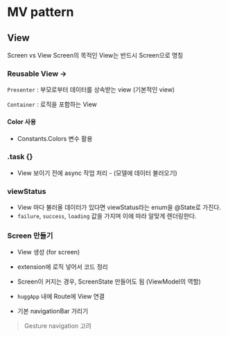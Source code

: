 # MV pattern

## View

Screen vs View
Screen의 목적인 View는 반드시 Screen으로 명칭

### Reusable View ->
`Presenter` : 부모로부터 데이터를 상속받는 view (기본적인 view)

`Container` : 로직을 포함하는 View

#### Color 사용
- Constants.Colors 변수 활용


### .task {}
- View 보이기 전에 async 작업 처리 - (모델에 데이터 불러오기)

### viewStatus
- View 마다 불러올 데이터가 있다면 viewStatus라는 enum을 @State로 가진다.
- `failure`, `success`, `loading` 값을 가지며 이에 따라 알맞게 렌더링한다.


### Screen 만들기
- View 생성 (for screen)
- extension에 로직 넣어서 코드 정리
- Screen이 커지는 경우, ScreenState 만들어도 됨 (ViewModel의 역할)

- `huggApp` 내에 Route에 View 연결
- 기본 navigationBar 가리기
> Gesture navigation 고려

